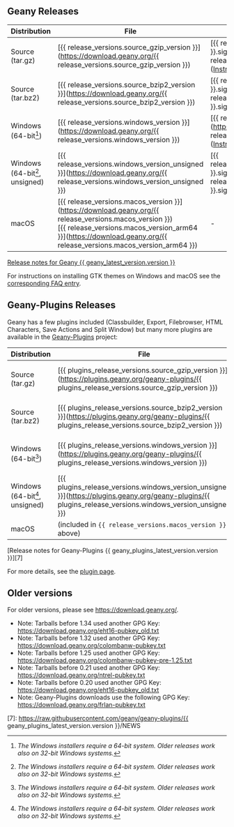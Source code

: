 ## Geany Releases

Distribution                    | File          | GPG Signature | GPG Key
------------------------------- | ------------- | ------------- | -------------
Source (tar.gz)                 | [{{ release_versions.source_gzip_version }}](https://download.geany.org/{{ release_versions.source_gzip_version }}) | [{{ release_versions.source_gzip_version }}.sig](https://download.geany.org/{{ release_versions.source_gzip_version }}.sig) ([Instructions][4]) | [colombanw-pubkey.txt][1]
Source (tar.bz2)                | [{{ release_versions.source_bzip2_version }}](https://download.geany.org/{{ release_versions.source_bzip2_version }}) | [{{ release_versions.source_bzip2_version }}.sig](https://download.geany.org/{{ release_versions.source_bzip2_version }}.sig) ([Instructions][4]) | [colombanw-pubkey.txt][1]
Windows (64-bit[^1])            | [{{ release_versions.windows_version }}](https://download.geany.org/{{ release_versions.windows_version }}) | [{{ release_versions.windows_version }}.sig](https://download.geany.org/{{ release_versions.windows_version }}.sig) ([Instructions][4]) | [eht16-pubkey.txt][2]
Windows (64-bit[^1], unsigned)  | [{{ release_versions.windows_version_unsigned }}](https://download.geany.org/{{ release_versions.windows_version_unsigned }}) | [{{ release_versions.windows_version_unsigned }}.sig](https://download.geany.org/{{ release_versions.windows_version_unsigned }}.sig) ([Instructions][4]) | [eht16-pubkey.txt][2]
macOS                           | [{{ release_versions.macos_version }}](https://download.geany.org/{{ release_versions.macos_version }})<br>[{{ release_versions.macos_version_arm64 }}](https://download.geany.org/{{ release_versions.macos_version_arm64 }}) | - | -

[Release notes for Geany {{ geany_latest_version.version }}][3]

For instructions on installing GTK themes on Windows and macOS see the [corresponding FAQ entry](/documentation/faq/#how-to-change-the-gtk-theme).

## Geany-Plugins Releases

Geany has a few plugins included (Classbuilder, Export, Filebrowser, HTML Characters, Save Actions and Split Window)
but many more plugins are available in the [Geany-Plugins][5] project:

Distribution                    | File          | GPG Signature | GPG Key
------------------------------- | ------------- | ------------- | -------------
Source (tar.gz)                 | [{{ plugins_release_versions.source_gzip_version }}](https://plugins.geany.org/geany-plugins/{{ plugins_release_versions.source_gzip_version }}) | [{{ plugins_release_versions.source_gzip_version }}.sig](https://plugins.geany.org/geany-plugins/{{ plugins_release_versions.source_gzip_version }}.sig) ([Instructions][4]) | [frlan-pubkey.txt][6]
Source (tar.bz2)                | [{{ plugins_release_versions.source_bzip2_version }}](https://plugins.geany.org/geany-plugins/{{ plugins_release_versions.source_bzip2_version }}) | [{{ plugins_release_versions.source_bzip2_version }}.sig](https://plugins.geany.org/geany-plugins/{{ plugins_release_versions.source_bzip2_version }}.sig) ([Instructions][4]) | [frlan-pubkey.txt][6]
Windows (64-bit[^1])            | [{{ plugins_release_versions.windows_version }}](https://plugins.geany.org/geany-plugins/{{ plugins_release_versions.windows_version }}) | [{{ plugins_release_versions.windows_version }}.sig](https://plugins.geany.org/geany-plugins/{{ plugins_release_versions.windows_version }}.sig) ([Instructions][4]) | [frlan-pubkey.txt][6]
Windows (64-bit[^1], unsigned)  | [{{ plugins_release_versions.windows_version_unsigned }}](https://plugins.geany.org/geany-plugins/{{ plugins_release_versions.windows_version_unsigned }}) | [{{ plugins_release_versions.windows_version_unsigned }}.sig](https://plugins.geany.org/geany-plugins/{{ plugins_release_versions.windows_version_unsigned }}.sig) ([Instructions][4]) | [frlan-pubkey.txt][6]
macOS                           | (included in `{{ release_versions.macos_version }}` above) | - | -

[Release notes for Geany-Plugins {{ geany_plugins_latest_version.version }}][7]

For more details, see the [plugin page][5].


## Older versions

For older versions, please see https://download.geany.org/.

- Note: Tarballs before 1.34 used another GPG Key: https://download.geany.org/eht16-pubkey_old.txt
- Note: Tarballs before 1.32 used another GPG Key: https://download.geany.org/colombanw-pubkey.txt
- Note: Tarballs before 1.25 used another GPG Key: https://download.geany.org/colombanw-pubkey-pre-1.25.txt
- Note: Tarballs before 0.21 used another GPG Key: https://download.geany.org/ntrel-pubkey.txt
- Note: Tarballs before 0.20 used another GPG Key: https://download.geany.org/eht16-pubkey_old.txt
- Note: Geany-Plugins downloads use the following GPG Key: https://download.geany.org/frlan-pubkey.txt

[1]: https://download.geany.org/colombanw-pubkey.txt
[2]: https://download.geany.org/eht16-pubkey.txt
[3]: /documentation/releasenotes/
[4]: /support/verify-gpg-signature/
[5]: /support/plugins/
[6]: https://download.geany.org/frlan-pubkey.txt
[7]: https://raw.githubusercontent.com/geany/geany-plugins/{{ geany_plugins_latest_version.version }}/NEWS

[^1]: *The Windows installers require a 64-bit system. Older releases work also on 32-bit Windows systems.*
